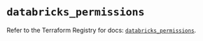 # `databricks_permissions`

Refer to the Terraform Registry for docs: [`databricks_permissions`](https://registry.terraform.io/providers/databricks/databricks/1.37.0/docs/resources/permissions).
